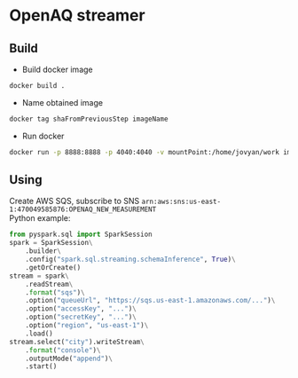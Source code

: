# OpenAQ streamer

## Build

- Build docker image
```bash
docker build .
```
- Name obtained image
```bash
docker tag shaFromPreviousStep imageName
```
- Run docker
```bash
docker run -p 8888:8888 -p 4040:4040 -v mountPoint:/home/jovyan/work imageName
```
## Using
Create AWS SQS, subscribe to SNS `arn:aws:sns:us-east-1:470049585876:OPENAQ_NEW_MEASUREMENT`   
Python example:
```python
from pyspark.sql import SparkSession
spark = SparkSession\
    .builder\
    .config("spark.sql.streaming.schemaInference", True)\
    .getOrCreate()
stream = spark\
    .readStream\
    .format("sqs")\
    .option("queueUrl", "https://sqs.us-east-1.amazonaws.com/...")\
    .option("accessKey", "...")\
    .option("secretKey", "...")\
    .option("region", "us-east-1")\
    .load()
stream.select("city").writeStream\
    .format("console")\
    .outputMode("append")\
    .start()
```